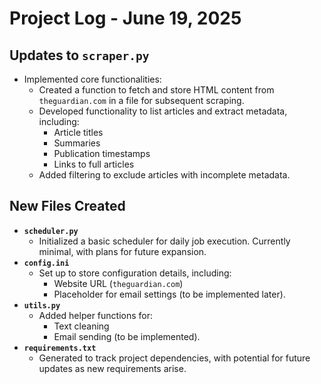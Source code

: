 # Project Log - June 19, 2025

## Updates to `scraper.py`
- Implemented core functionalities:
  - Created a function to fetch and store HTML content from `theguardian.com` in a file for subsequent scraping.
  - Developed functionality to list articles and extract metadata, including:
    - Article titles
    - Summaries
    - Publication timestamps
    - Links to full articles
  - Added filtering to exclude articles with incomplete metadata.

## New Files Created
- **`scheduler.py`**
  - Initialized a basic scheduler for daily job execution. Currently minimal, with plans for future expansion.
- **`config.ini`**
  - Set up to store configuration details, including:
    - Website URL (`theguardian.com`)
    - Placeholder for email settings (to be implemented later).
- **`utils.py`**
  - Added helper functions for:
    - Text cleaning
    - Email sending (to be implemented).
- **`requirements.txt`**
  - Generated to track project dependencies, with potential for future updates as new requirements arise.